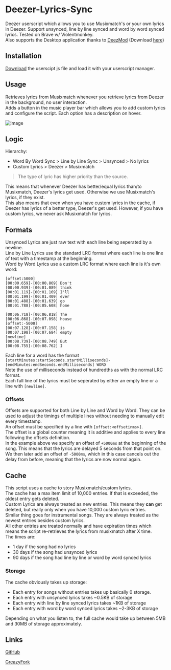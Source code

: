 # Deezer-Lyrics-Sync
Deezer userscript which allows you to use Musixmatch's or your own lyrics in Deezer. Support unsynced, line by line synced and word by word synced lyrics.
Tested on Brave w/ Violentmonkey.\
Also supports the Desktop application thanks to [DeezMod](https://github.com/bertigert/DeezMod) (Download [here](https://github.com/bertigert/DeezMod/tree/main/plugins/lyrics_sync))

## Installation
[Download](https://github.com/bertigert/Deezer-Lyrics-Sync/blob/main/lyrics_sync.user.js) the userscipt js file and load it with your userscript manager.

## Usage
Retrieves lyrics from Musixmatch whenever you retrieve lyrics from Deezer in the background, no user interaction.\
Adds a button in the music player bar which allows you to add custom lyrics and configure the script. Each option has a description on hover.

![image](https://github.com/user-attachments/assets/d9e0b2e8-e2bd-45d4-ae35-2829fdabb114)

## Logic
Hierarchy:
  - Word By Word Sync > Line by Line Sync > Unsynced > No lyrics
  - Custom Lyrics > Deezer > Musixmatch

> The type of lyric has higher priority than the source.

This means that whenever Deezer has better/equal lyrics than/to Musixmatch, Deezer's lyrics get used. Otherwise we use Musixmatch's lyrics, if they exist.\
This also means that even when you have custom lyrics in the cache, if Deezer has lyrics of a better type, Deezer's get used. However, if you have custom lyrics, we never ask Musixmatch for lyrics.

## Formats
Unsynced Lyrics are just raw text with each line being seperated by a newline.\
Line by Line Lyrics use the standard LRC format where each line is one line of text with a timestamp at the beginning.\
Word by Word Lyrics use a custom LRC format where each line is it's own word:

```
[offset:5000]
[00:00.659]-[00:00.869] Don't
[00:00.939]-[00:01.089] think
[00:01.119]-[00:01.169] I'll
[00:01.199]-[00:01.409] ever
[00:01.488]-[00:01.639] go
[00:01.788]-[00:05.608] home

[00:06.718]-[00:06.818] The
[00:06.868]-[00:07.098] house
[offset:-5000]
[00:07.128]-[00:07.158] is
[00:07.198]-[00:07.684] empty
[newline]
[00:08.739]-[00:08.749] But
[00:08.755]-[00:08.762] I
```
Each line for a word has the format `[startMinutes:startSeconds.startMilliseconds]-[endMinutes:endSeconds.endMilliseconds] WORD`\
Note the use of milliseconds instead of hundredths as with the normal LRC format.\
Each full line of the lyrics must be seperated by either an empty line or a line with `[newline]`.

### Offsets
Offsets are supported for both Line by Line and Word by Word. They can be used to adjust the timings of multiple lines without needing to manually edit every timestamp.\
An offset must be specified by a line with `[offset:<offsetinms>]`.\
The offset is a global counter meaning it is additive and applies to every line following the offsets definition.\
In the example above we specify an offset of `+5000ms` at the beginning of the song. This means that the lyrics are delayed 5 seconds from that point on. We then later add an offset of `-5000ms`, which in this case cancels out the delay from before, meaning that the lyrics are now normal again.

## Cache
This script uses a cache to story Musixmatch/custom lyrics.\
The cache has a max item limit of 10,000 entries. If that is exceeded, the oldest entry gets deleted.\
Custom Lyrics are always treated as new entries. This means they **can** get deleted, but really only when you have 10,000 custom lyric entries.\
Similar thing goes for instrumental songs. They are always treated as the newest entries besides custom lyrics.\
All other entries are treated normally and have expiration times which means the script re-retrieves the lyrics from musixmatch after X time.\
The times are:
  - 1 day if the song had no lyrics
  - 30 days if the song had unsynced lyrics
  - 90 days if the song had line by line or word by word synced lyrics

### Storage
The cache obviously takes up storage:
  - Each entry for songs without entries takes up basically 0 storage.
  - Each entry with unsynced lyrics takes ~0.5KB of storage
  - Each entry with line by line synced lyrics takes ~1KB of storage
  - Each entry with word by word synced lyrics takes ~2-3KB of storage

Depending on what you listen to, the full cache would take up between 5MB and 30MB of storage approximately.

## Links
[GitHub](https://github.com/bertigert/Deezer-Lyrics-Sync)

[GreazyFork](https://greasyfork.org/en/scripts/529734)
